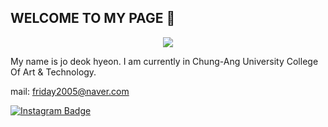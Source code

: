 ## WELCOME TO MY PAGE 👋

<!--
**Jodeokhyeon/Jodeokhyeon** is a ✨ _special_ ✨ repository because its `README.md` (this file) appears on your GitHub profile.

Here are some ideas to get you started:

- 🔭 I’m currently working on ...
- 🌱 I’m currently learning ...
- 👯 I’m looking to collaborate on ...
- 🤔 I’m looking for help with ...
- 💬 Ask me about ...
- 📫 How to reach me: ...
- 😄 Pronouns: ...
- ⚡ Fun fact: ...
-->
<div align=center>
 <a href="https://hits.seeyoufarm.com"><img src="https://hits.seeyoufarm.com/api/count/incr/badge.svg?url=https%3A%2F%2Fgithub.com%2FJodeokhyeon&count_bg=%2379C83D&title_bg=%23555555&icon=mariadbfoundation.svg&icon_color=%23E7E7E7&title=hits&edge_flat=false"/></a>                  
</div>



My name is jo deok hyeon. I am  currently in Chung-Ang University College Of Art & Technology.

mail: friday2005@naver.com


[![Instagram Badge](https://img.shields.io/badge/instagram-%23E4405F?style=plastic&logo=instagram&logoColor=white)](https://www.instagram.com/d_h_eon/profilecard/?igsh=NDkyb21tMHlhN2Zw)

